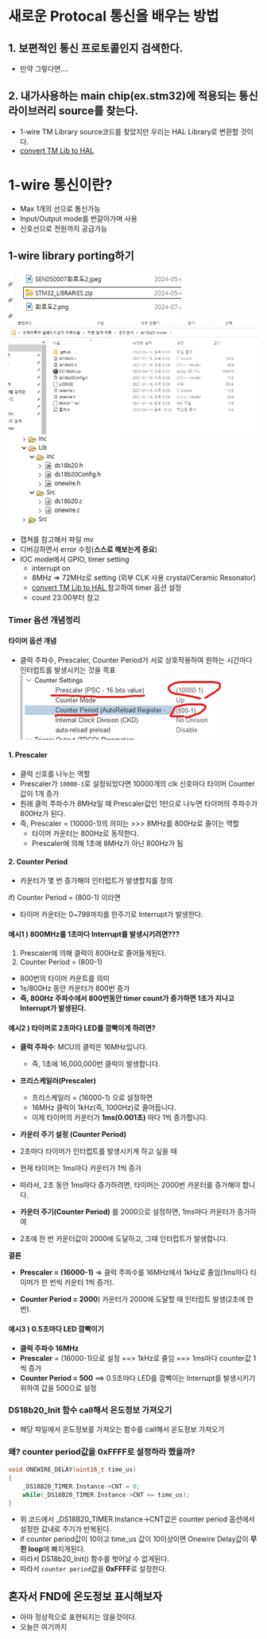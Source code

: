 # 새로운 Protocal 통신을 배우는 방법

## 1. 보편적인 통신 프로토콜인지 검색한다.

- 만약 그렇다면....

## 2. 내가사용하는 main chip(ex.stm32)에 적용되는 통신 라이브러리 source를 찾는다.

- 1-wire TM Library source코드를 찾았지만 우리는 HAL Library로 변환할 것이다.
- [convert TM Lib to HAL ](https://github.com/nimaltd/ds18b20)

# 1-wire 통신이란?

- Max 1개의 선으로 통신가능
- Input/Output mode를 번갈아가며 사용
- 신호선으로 전원까지 공급가능

## 1-wire library porting하기

![alt text](image.png)
![alt text](image-2.png)
![alt text](image-1.png)

- 캡쳐를 참고해서 파일 mv
- 디버깅하면서 error 수정(**스스로 해보는게 중요**)
- IOC mode에서 GPIO, timer setting
  - interrupt on
  - 8MHz => 72MHz로 setting (외부 CLK 사용 crystal/Ceramic Resonator)
  - [convert TM Lib to HAL ](https://github.com/nimaltd/ds18b20) 참고하여 timer 옵션 설정
  - count 23:00부터 참고

### Timer 옵션 개념정리

#### 타이머 옵션 개념

- 클럭 주파수, Prescaler, Counter Period가 서로 상호작용하여 원하는 시간마다 인터럽트를 발생시키는 것을 목표
  ![alt text](image-16.png)

#### 1. Prescaler

- 클럭 신호를 나누는 역할
- Prescaler가 `10000-1`로 설정되었다면 10000개의 clk 신호마다 타이머 Counter값이 1개 증가
- 원래 클럭 주파수가 8MHz일 때 Prescaler값인 1만으로 나누면 타이머의 주파수가 800Hz가 된다.
- 즉, Prescaler = (10000-1)의 의미는 >>> 8MHz를 800Hz로 줄이는 역할
  - 타이머 카운터는 800Hz로 동작한다.
  - Prescaler에 의해 1초에 8MHz가 아닌 800Hz가 됨

#### 2. Counter Period

- 카운터가 몇 번 증가해야 인터럽트가 발생할지를 정의

if) Counter Period = (800-1) 이라면

- 타이머 카운터는 0~799까지를 한주기로 Interrupt가 발생한다.

#### 예시1 ) 800MHz를 1초마다 Interrupt를 발생시키려면???

1. Prescaler에 의해 클럭이 800Hz로 줄어들게된다.
2. Counter Period = (800-1)

- 800번의 타이머 카운트를 의미
- 1s/800Hz 동안 카운터가 800번 증가
- **즉, 800Hz 주파수에서 800번동안 timer count가 증가하면 1초가 지나고 Interrupt가 발생된다.**

#### 예시2 ) 타이머로 2초마다 LED를 깜빡이게 하려면?

- **클럭 주파수**: MCU의 클럭은 16MHz입니다.

  - 즉, 1초에 16,000,000번 클럭이 발생합니다.

- **프리스케일러(Prescaler)**
  - 프리스케일러 = (16000-1) 으로 설정하면
  - 16MHz 클럭이 1kHz(즉, 1000Hz)로 줄어듭니다.
  - 이제 타이머의 카운터가 **1ms(0.001초)** 마다 1씩 증가합니다.
- **카운터 주기 설정 (Counter Period)**
- 2초마다 타이머가 인터럽트를 발생시키게 하고 싶을 때
- 현재 타이머는 1ms마다 카운터가 1씩 증가
- 따라서, 2초 동안 1ms마다 증가하려면, 타이머는 2000번 카운터를 증가해야 합니다.
- **카운터 주기(Counter Period)** 를 2000으로 설정하면, 1ms마다 카운터가 증가하여
- 2초에 한 번 카운터값이 2000에 도달하고, 그때 인터럽트가 발생합니다.

**결론**

- **Prescaler = (16000-1)** => 클럭 주파수를 16MHz에서 1kHz로 줄임(1ms마다 타이머가 한 번씩 카운터 1씩 증가).

- **Counter Period = 2000**) 카운터가 2000에 도달할 때 인터럽트 발생(2초에 한 번).

#### 예시3 ) 0.5초마다 LED 깜빡이기

- **클럭 주파수 16MHz**
- **Prescaler** = (16000-1)으로 설정 ==> 1kHz로 줄임 ==> 1ms마다 counter값 1씩 증가
- **Counter Period = 500** ==> 0.5초마다 LED를 깜빡이는 Interrupt를 발생시키기위하여 값을 500으로 설정

### DS18b20_Init 함수 call해서 온도정보 가져오기

- 해당 파일에서 온도정보를 가져오는 함수를 call해서 온도정보 가져오기

### 왜? counter period값을 0xFFFF로 설정하라 했을까?

```c
void ONEWIRE_DELAY(uint16_t time_us)
{
	_DS18B20_TIMER.Instance->CNT = 0;
	while(_DS18B20_TIMER.Instance->CNT <= time_us);
}
```

- 위 코드에서 \_DS18B20_TIMER.Instance->CNT값은 counter period 옵션에서 설정한 값내로 주기가 반복된다.
- if counter period값이 10이고 time_us 값이 10이상이면 Onewire Delay값이 **무한 loop**에 빠지게된다.
- 따라서 DS18b20_Init() 함수를 벗어날 수 없게된다.
- 따라서 `counter period`값을 **0xFFFF**로 설정한다.

## 혼자서 FND에 온도정보 표시해보자

- 아마 정상적으로 표현되지는 않을것이다.
- 오늘은 여기까지

